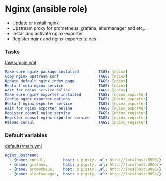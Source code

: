 # Nginx (ansible role)

* Update or install nginx
* Upstream proxy for prometheus, grafana, altermanager and etc,...
* Install and activate nginx-exporter
* Register nginx and nginx-exporter to dcs


### Tasks

[tasks/main.yml](tasks/main.yml)

```yaml
Make sure nginx package installed	      TAGS: [nginx]
Copy nginx upstream conf			      TAGS: [nginx]
Update default nginx index page		      TAGS: [nginx]
Restart meta nginx service			      TAGS: [nginx]
Wait for nginx service online		      TAGS: [nginx]
Make sure nginx exporter installed	      TAGS: [nginx_exporter]
Config nginx_exporter options		      TAGS: [nginx_exporter]
Restart nginx_exporter service		      TAGS: [nginx_exporter]
Wait for nginx exporter online		      TAGS: [nginx_exporter]
Register cosnul nginx service		      TAGS: [nginx_register]
Register consul nginx-exporter service    TAGS: [nginx_register]
Reload consul					          TAGS: [nginx_register]
```

### Default variables

[defaults/main.yml](defaults/main.yml)

```yaml
nginx_upstream:
  - {name: consul,        host: c.pigsty, url: http://localhost:8500/}
  - {name: grafana,       host: g.pigsty, url: http://localhost:3000/}
  - {name: prometheus,    host: p.pigsty, url: http://localhost:9090/}
  - {name: alertmanager,  host: a.pigsty, url: http://localhost:9093/}
```